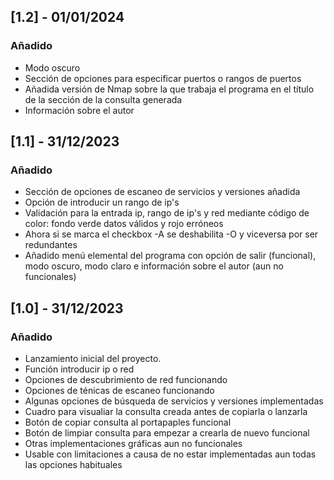 ## [1.2] - 01/01/2024
### Añadido
- Modo oscuro
- Sección de opciones para especificar puertos o rangos de puertos
- Añadida versión de Nmap sobre la que trabaja el programa en el título de la sección de la consulta generada
- Información sobre el autor


## [1.1] - 31/12/2023
### Añadido
- Sección de opciones de escaneo de servicios y versiones añadida
- Opción de introducir un rango de ip's
- Validación para la entrada ip, rango de ip's y red mediante código de color: fondo verde datos válidos y rojo erróneos
- Ahora si se marca el checkbox -A se deshabilita -O y viceversa por ser redundantes
- Añadido menú elemental del programa con opción de salir (funcional), modo oscuro, modo claro e información sobre el autor (aun no funcionales)



## [1.0] - 31/12/2023
### Añadido
- Lanzamiento inicial del proyecto.
- Función introducir ip o red
- Opciones de descubrimiento de red funcionando
- Opciones de ténicas de escaneo funcionando
- Algunas opciones de búsqueda de servicios y versiones implementadas
- Cuadro para visualiar la consulta creada antes de copiarla o lanzarla
- Botón de copiar consulta al portapaples funcional
- Botón de limpiar consulta para empezar a crearla de nuevo funcional
- Otras implementaciones gráficas aun no funcionales
- Usable con limitaciones a causa de no estar implementadas aun todas las opciones habituales